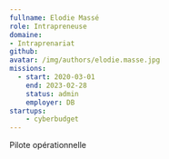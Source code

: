 ```yaml
---
fullname: Elodie Massé
role: Intrapreneuse
domaine: 
- Intraprenariat
github: 
avatar: /img/authors/elodie.masse.jpg
missions:
  - start: 2020-03-01
    end: 2023-02-28
    status: admin
    employer: DB
startups:
    - cyberbudget
---
```


Pilote opérationnelle
